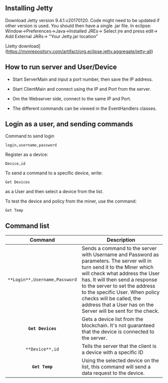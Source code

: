## Installing Jetty

Download Jetty version 9.4.1.v20170120. Code might need to be updated if other version is used. You should then have a single .jar file.
In eclipse:
Window->Preferences->Java->Installed JREs-> Select jre and press edit-> Add External JARs-> "Your Jetty.jar location"

[Jetty download] (https://mvnrepository.com/artifact/org.eclipse.jetty.aggregate/jetty-all)

## How to run server and User/Device

* Start ServerMain and input a port number, then save the IP address.

* Start ClientMain and connect using the IP and Port from the server.

* Om the Webserver side, connect to the same IP and Port.

* The different commands can be viewed in the EventHandlers classes.


## Login as a user, and sending commands

Command to send login

    login,username,password

Register as a device:

    Device,id

To send a command to a specific device, write:

    Get Devices
  
as a User and then select a device from the list.

To test the device and policy from the miner, use the command:

    Get Temp

## Command list

| Command    | Description |
|:----------:|-------------|
| `**Login**,Username,Password` | Sends a command to the server with Username and Password as parameters. The server will in turn send it to the Miner which will check what address the User has. It will then send a response to the server to set the address to the specific User. When policy checks will be called, the address that a User has on the Server will be sent for the check.|
| **`Get Devices`** | Gets a device list from the blockchain. It's not guaranteed that the device is connected to the server. |
| `**Device**,id` | Tells the server that the client is a device with a specific ID|
| **`Get Temp`** | Using the selected device on the list, this command will send a data request to the device.|
